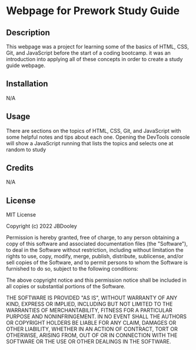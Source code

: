 # Webpage for Prework Study Guide

## Description

This webpage was a project for learning some of the basics of HTML, CSS, Git, and JavaScript before the start of a coding bootcamp. it was an introduction into applying all of these concepts in order to create a study guide webpage.


## Installation

N/A

## Usage

There are sections on the topics of HTML, CSS, Git, and JavaScript with some helpful notes and tips about each one. Opening the DevTools console will show a JavaScript running that lists the topics and selects one at random to study

## Credits

N/A

## License

MIT License

Copyright (c) 2022 JBDooley

Permission is hereby granted, free of charge, to any person obtaining a copy
of this software and associated documentation files (the "Software"), to deal
in the Software without restriction, including without limitation the rights
to use, copy, modify, merge, publish, distribute, sublicense, and/or sell
copies of the Software, and to permit persons to whom the Software is
furnished to do so, subject to the following conditions:

The above copyright notice and this permission notice shall be included in all
copies or substantial portions of the Software.

THE SOFTWARE IS PROVIDED "AS IS", WITHOUT WARRANTY OF ANY KIND, EXPRESS OR
IMPLIED, INCLUDING BUT NOT LIMITED TO THE WARRANTIES OF MERCHANTABILITY,
FITNESS FOR A PARTICULAR PURPOSE AND NONINFRINGEMENT. IN NO EVENT SHALL THE
AUTHORS OR COPYRIGHT HOLDERS BE LIABLE FOR ANY CLAIM, DAMAGES OR OTHER
LIABILITY, WHETHER IN AN ACTION OF CONTRACT, TORT OR OTHERWISE, ARISING FROM,
OUT OF OR IN CONNECTION WITH THE SOFTWARE OR THE USE OR OTHER DEALINGS IN THE
SOFTWARE.
